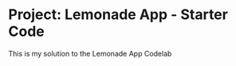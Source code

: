 Project: Lemonade App - Starter Code
==================================

This is my solution to the Lemonade App Codelab